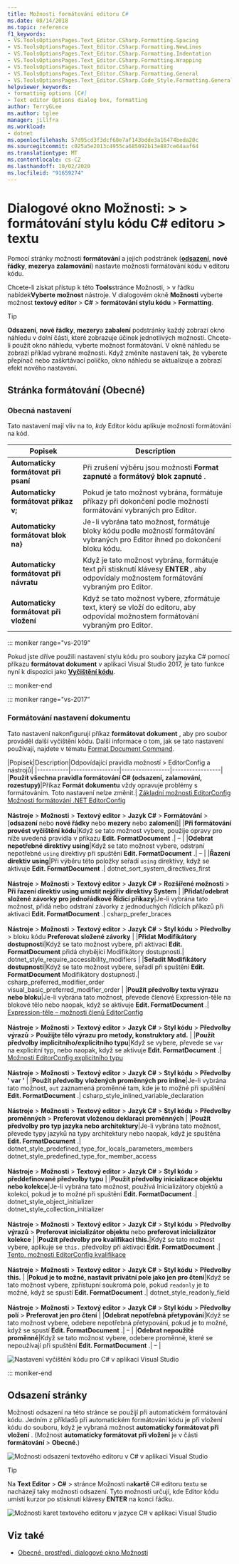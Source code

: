 ```yaml
---
title: Možnosti formátování editoru C#
ms.date: 08/14/2018
ms.topic: reference
f1_keywords:
- VS.ToolsOptionsPages.Text_Editor.CSharp.Formatting.Spacing
- VS.ToolsOptionsPages.Text_Editor.CSharp.Formatting.NewLines
- VS.ToolsOptionsPages.Text_Editor.CSharp.Formatting.Indentation
- VS.ToolsOptionsPages.Text_Editor.CSharp.Formatting.Wrapping
- VS.ToolsOptionsPages.Text_Editor.CSharp.Formatting
- VS.ToolsOptionsPages.Text_Editor.CSharp.Formatting.General
- VS.ToolsOptionsPages.Text_Editor.CSharp.Code_Style.Formatting.General
helpviewer_keywords:
- formatting options [C#]
- Text editor Options dialog box, formatting
author: TerryGLee
ms.author: tglee
manager: jillfra
ms.workload:
- dotnet
ms.openlocfilehash: 57d95cd3f3dcf68e7af143bdde3a16474beda20c
ms.sourcegitcommit: c025a5e2013c4955ca685092b13e887ce64aaf64
ms.translationtype: MT
ms.contentlocale: cs-CZ
ms.lasthandoff: 10/02/2020
ms.locfileid: "91659274"
---
```

# <a name="options-dialog-box-text-editor--c--code-style--formatting"></a>Dialogové okno Možnosti: \> \> formátování stylu kódu C# editoru \> textu

Pomocí stránky možnosti **formátování** a jejích podstránek ([**odsazení**](#indentation-page), **nové řádky**, **mezery**a **zalamování**) nastavte možnosti formátování kódu v editoru kódu.

Chcete-li získat přístup k této **Tools**stránce Možnosti,  >  v řádku nabídek**Vyberte možnost** nástroje. V dialogovém okně **Možnosti** vyberte možnost **textový editor**  >  **C#**  >  **formátování stylu kódu**  >  **Formatting**.

> [!TIP]
> **Odsazení**, **nové řádky**, **mezery**a **zabalení** podstránky každý zobrazí okno náhledu v dolní části, které zobrazuje účinek jednotlivých možností. Chcete-li použít okno náhledu, vyberte možnost formátování. V okně náhledu se zobrazí příklad vybrané možnosti. Když změníte nastavení tak, že vyberete přepínač nebo zaškrtávací políčko, okno náhledu se aktualizuje a zobrazí efekt nového nastavení.

## <a name="formatting-general-page"></a>Stránka formátování (Obecné)

### <a name="general-settings"></a>Obecná nastavení

Tato nastavení mají vliv na to, *kdy* Editor kódu aplikuje možnosti formátování na kód.

|Popisek|Description|
|-----------|-----------------|
|**Automaticky formátovat při psaní**|Při zrušení výběru jsou možnosti **Format zapnuté** a **formátový blok zapnuté** .|
|**Automaticky formátovat příkaz v;**|Pokud je tato možnost vybrána, formátuje příkazy při dokončení podle možností formátování vybraných pro Editor.|
|**Automaticky formátovat blok na}**|Je-li vybrána tato možnost, formátuje bloky kódu podle možností formátování vybraných pro Editor ihned po dokončení bloku kódu.|
|**Automaticky formátovat při návratu**|Když je tato možnost vybrána, formátuje text při stisknutí klávesy **ENTER** , aby odpovídaly možnostem formátování vybraným pro Editor.|
|**Automaticky formátovat při vložení**|Když se tato možnost vybere, zformátuje text, který se vloží do editoru, aby odpovídal možnostem formátování vybraným pro Editor.|

::: moniker range="vs-2019"

Pokud jste dříve použili nastavení stylu kódu pro soubory jazyka C# pomocí příkazu **formátovat dokument** v aplikaci Visual Studio 2017, je tato funkce nyní k dispozici jako [**Vyčištění kódu**](../code-styles-and-code-cleanup.md#apply-code-styles).

::: moniker-end

::: moniker range="vs-2017"

### <a name="format-document-settings"></a>Formátování nastavení dokumentu

Tato nastavení nakonfigurují příkaz **formátovat dokument** , aby pro soubor prováděl další vyčištění kódu. Další informace o tom, jak se tato nastavení používají, najdete v tématu [Format Document Command](../code-styles-and-code-cleanup.md#apply-code-styles).

|Popisek|Description|Odpovídající pravidla možností > EditorConfig a nástrojů|
|-----------|-----------------|-----------------|-----------------|
|**Použít všechna pravidla formátování C# (odsazení, zalamování, rozestupy)**|Příkaz **Formát dokumentu** vždy opravuje problémy s formátováním. Toto nastavení nelze změnit.| [Základní možnosti EditorConfig](../../ide/create-portable-custom-editor-options.md)<br/>[Možnosti formátování .NET EditorConfig](/dotnet/fundamentals/code-analysis/style-rules/formatting-rules)<br/><br/>**Nástroje**  >  **Možnosti**  >  **Textový editor**  >  **Jazyk C#**  >  **Formátování** > [**odsazení** nebo **nové řádky** nebo **mezery** nebo **zalomení**]|
|**Při formátování provést vyčištění kódu**|Když se tato možnost vybere, použije opravy pro níže uvedená pravidla v příkazu **Edit. FormatDocument** .| – |
|**Odebrat nepotřebné direktivy using**|Když se tato možnost vybere, odstraní nepotřebné `using` direktivy při spuštění **Edit. FormatDocument** .| – |
|**Řazení direktiv using**|Při výběru této položky seřadí `using` direktivy, když se aktivuje **Edit. FormatDocument** .| dotnet_sort_system_directives_first<br/><br/>**Nástroje**  >  **Možnosti**  >  **Textový editor**  >  **Jazyk C#**  >  **Rozšířené možnosti**  >  **Při řazení direktiv using umístit nejdřív direktivy System** |
|**Přidat/odebrat složené závorky pro jednořádkové Řídicí příkazy**|Je-li vybrána tato možnost, přidá nebo odstraní závorky z jednoduchých řídicích příkazů při aktivaci **Edit. FormatDocument** .| csharp_prefer_braces<br/><br/>**Nástroje**  >  **Možnosti**  >  **Textový editor**  >  **Jazyk C#**  >  **Styl kódu**  >  **Předvolby**  >  bloku kódu **Preferovat složené závorky** |
|**Přidat Modifikátory dostupnosti**|Když se tato možnost vybere, při aktivaci **Edit. FormatDocument** přidá chybějící Modifikátory dostupnosti.| dotnet_style_require_accessibility_modifiers |
|**Seřadit Modifikátory dostupnosti**|Když se tato možnost vybere, seřadí při spuštění **Edit. FormatDocument** Modifikátory dostupnosti.| csharp_preferred_modifier_order<br/>visual_basic_preferred_modifier_order |
|**Použít předvolby textu výrazu nebo bloku**|Je-li vybrána tato možnost, převede členové Expression-těle na blokové tělo nebo naopak, když se aktivuje **Edit. FormatDocument** .| [Expression-těle – možnosti členů EditorConfig](/dotnet/fundamentals/code-analysis/style-rules/language-rules#expression-bodied-members)<br/><br/>**Nástroje**  >  **Možnosti**  >  **Textový editor**  >  **Jazyk C#**  >  **Styl kódu**  >  **Předvolby výrazů**  >  **Použijte tělo výrazu pro metody, konstruktory atd.** |
|**Použít předvolby implicitního/explicitního typu**|Když se vybere, převede se `var` na explicitní typ, nebo naopak, když se aktivuje **Edit. FormatDocument** .| [Možnosti EditorConfig explicitního typu](/dotnet/fundamentals/code-analysis/style-rules/language-rules#implicit-and-explicit-types)<br/><br/>**Nástroje**  >  **Možnosti**  >  **Textový editor**  >  **Jazyk C#**  >  **Styl kódu**  >  **Předvolby ' var '** |
|**Použít předvolby vložených proměnných pro inline**|Je-li vybrána tato možnost, `out` zaznamená proměnné tam, kde je to možné při spuštění **Edit. FormatDocument** .| csharp_style_inlined_variable_declaration<br/><br/>**Nástroje**  >  **Možnosti**  >  **Textový editor**  >  **Jazyk C#**  >  **Styl kódu**  >  **Předvolby proměnných**  >  **Preferovat vloženou deklaraci proměnných** |
|**Použít předvolby pro typ jazyka nebo architektury**|Je-li vybrána tato možnost, převede typy jazyků na typy architektury nebo naopak, když je spuštěna **Edit. FormatDocument** .| dotnet_style_predefined_type_for_locals_parameters_members<br/>dotnet_style_predefined_type_for_member_access<br/><br/>**Nástroje**  >  **Možnosti**  >  **Textový editor**  >  **Jazyk C#**  >  **Styl kódu**  >  **předdefinované předvolby typu** |
|**Použít předvolby inicializace objektu nebo kolekce**|Je-li vybrána tato možnost, používá Inicializátory objektů a kolekcí, pokud je to možné při spuštění **Edit. FormatDocument** .| dotnet_style_object_initializer<br/>dotnet_style_collection_initializer<br/><br/>**Nástroje**  >  **Možnosti**  >  **Textový editor**  >  **Jazyk C#**  >  **Styl kódu**  >  **Předvolby výrazů**  >  **Preferovat inicializátor objektu** nebo **preferovat inicializátor kolekce** |
|**Použít předvolby pro kvalifikaci this.**|Když se tato možnost vybere, aplikuje se `this.` předvolby při aktivaci **Edit. FormatDocument** .| [Tento. možnosti EditorConfig kvalifikace](/dotnet/fundamentals/code-analysis/style-rules/language-rules#this-and-me)<br/><br/>**Nástroje**  >  **Možnosti**  >  **Textový editor**  >  **Jazyk C#**  >  **Styl kódu**  >  **Předvolby this.** |
|**Pokud je to možné, nastavit privátní pole jako jen pro čtení**|Když se tato možnost vybere, zpřístupní soukromá pole, pokud `readonly` je to možné, když se spustí **Edit. FormatDocument** .| dotnet_style_readonly_field<br/><br/>**Nástroje**  >  **Možnosti**  >  **Textový editor**  >  **Jazyk C#**  >  **Styl kódu**  >  **Předvolby polí**  >  **Preferovat jen pro čtení** |
|**Odebrat nepotřebná přetypování**|Když se tato možnost vybere, odebere nepotřebná přetypování, pokud je to možné, když se spustí **Edit. FormatDocument** .| – |
|**Odebrat nepoužité proměnné**|Když se tato možnost vybere, odebere proměnné, které se nepoužívají při spuštění **Edit. FormatDocument** .| – |

![Nastavení vyčištění kódu pro C# v aplikaci Visual Studio](media/format-document-settings.png)

::: moniker-end

## <a name="indentation-page"></a>Odsazení stránky

Možnosti odsazení na této stránce se použijí při automatickém formátování kódu. Jedním z příkladů při automatickém formátování kódu je při vložení kódu do souboru, když je vybraná možnost **automaticky formátovat při vložení** . (Možnost **automaticky formátovat při vložení** je v části **formátování**  >  **Obecné**.)

![Možnosti odsazení textového editoru v C# v aplikaci Visual Studio](media/csharp-indentation-options.png)

> [!TIP]
> Na **Text Editor**  >  **C#**  >  stránce Možnosti na**kartě** C# editoru textu se nacházejí taky možnosti odsazení. Tyto možnosti určují, kde Editor kódu umístí kurzor po stisknutí klávesy **ENTER** na konci řádku.
>
> ![Možnosti karet textového editoru v jazyce C# v aplikaci Visual Studio](media/csharp-tabs-options.png)

## <a name="see-also"></a>Viz také

- [Obecné, prostředí, dialogové okno Možnosti](../../ide/reference/general-environment-options-dialog-box.md)
